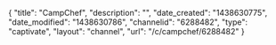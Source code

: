 {
    "title": "CampChef",
    "description": "",
    "date_created": "1438630775",
    "date_modified": "1438630786",
    "channelid": "6288482",
    "type": "captivate",
    "layout": "channel",
    "url": "\/c\/campchef\/6288482"
}